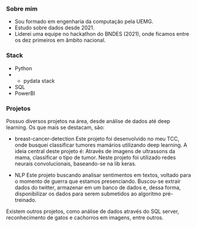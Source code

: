 ### Sobre mim
- Sou formado em engenharia da computação pela UEMG.
- Estudo sobre dados desde 2021.
- Liderei uma equipe no hackathon do BNDES (2021), onde ficamos entre os dez primeiros em âmbito nacional.

### Stack
- Python
- * pydata stack
- SQL
- PowerBI

### Projetos
Possuo diversos projetos na área, desde análise de dados até deep learning.
Os que mais se destacam, são:

- breast-cancer-detection
Este projeto foi desenvolvido no meu TCC, onde busquei classificar tumores mamários utilizando deep learning. A ideia central deste projeto é: Através de imagens de ultrassons da mama, classificar o tipo de tumor. Neste projeto foi utilizado redes neurais convolucionais, baseando-se na lib keras.

- NLP
Este projeto buscando analisar sentimentos em textos, voltado para o momento de guerra que estamos presenciando. Buscou-se extrair dados do twitter, armazenar em um banco de dados e, dessa forma, disponibilizar os dados para serem submetidos ao algoritmo pré-treinado.

Existem outros projetos, como análise de dados através do SQL server, reconhecimento de gatos e cachorros em imagens, entre outros.

<!--
**Peres-vinicius/Peres-vinicius** is a ✨ _special_ ✨ repository because its `README.md` (this file) appears on your GitHub profile.

Here are some ideas to get you started:

- 🔭 I’m currently working on ...
- 🌱 I’m currently learning ...
- 👯 I’m looking to collaborate on ...
- 🤔 I’m looking for help with ...
- 💬 Ask me about ...
- 📫 How to reach me: ...
- 😄 Pronouns: ...
- ⚡ Fun fact: ...
-->
